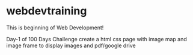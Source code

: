 # webdevtraining
This is beginning of Web Development!

Day-1 of 100 Days Challenge
create a html css page with image map and image frame to display images and pdf/google drive